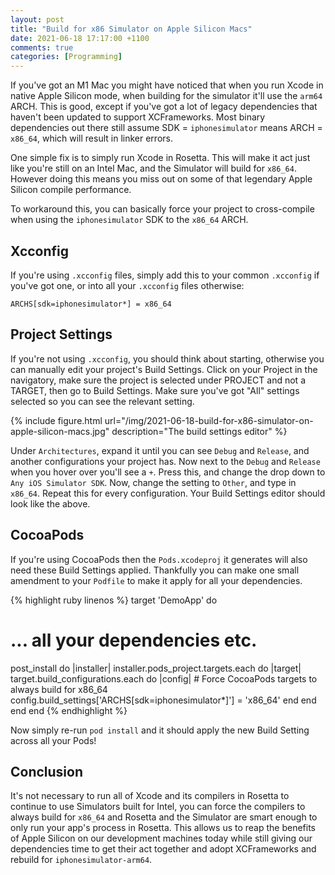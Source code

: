 ```yaml
---
layout: post
title: "Build for x86 Simulator on Apple Silicon Macs"
date: 2021-06-18 17:17:00 +1100
comments: true
categories: [Programming]
---
```


If you've got an M1 Mac you might have noticed that when you run Xcode in native
Apple Silicon mode, when building for the simulator it'll use the `arm64` ARCH.
This is good, except if you've got a lot of legacy dependencies that haven't
been updated to support XCFrameworks. Most binary dependencies out there still
assume SDK = `iphonesimulator` means ARCH = `x86_64`, which will result in
linker errors.

One simple fix is to simply run Xcode in Rosetta. This will make it act just
like you're still on an Intel Mac, and the Simulator will build for `x86_64`.
However doing this means you miss out on some of that legendary Apple Silicon
compile performance.

To workaround this, you can basically force your project to cross-compile
when using the `iphonesimulator` SDK to the `x86_64` ARCH.

<!--more-->

## Xcconfig

If you're using `.xcconfig` files, simply add this to your common `.xcconfig` if
you've got one, or into all your `.xcconfig` files otherwise:

    ARCHS[sdk=iphonesimulator*] = x86_64

## Project Settings

If you're not using `.xcconfig`, you should think about starting, otherwise you
can manually edit your project's Build Settings. Click on your Project in the
navigatory, make sure the project is selected under PROJECT and not a TARGET,
then go to Build Settings. Make sure you've got "All" settings selected so you
can see the relevant setting.

{% include figure.html url="/img/2021-06-18-build-for-x86-simulator-on-apple-silicon-macs.jpg" 
description="The build settings editor" %}

Under `Architectures`, expand it until you can see `Debug` and `Release`, and
another configurations your project has. Now next to the `Debug` and `Release`
when you hover over you'll see a `+`. Press this, and change the drop down to
`Any iOS Simulator SDK`. Now, change the setting to `Other`, and type in
`x86_64`. Repeat this for every configuration. Your Build Settings editor should
look like the above.

## CocoaPods

If you're using CocoaPods then the `Pods.xcodeproj` it generates will also need
these Build Settings applied. Thankfully you can make one small amendment to
your `Podfile` to make it apply for all your dependencies.

{% highlight ruby linenos %}
target 'DemoApp' do
  # ... all your dependencies etc.

  post_install do |installer|
    installer.pods_project.targets.each do |target|
      target.build_configurations.each do |config|
        # Force CocoaPods targets to always build for x86_64
        config.build_settings['ARCHS[sdk=iphonesimulator*]'] = 'x86_64'
      end
    end
  end
end
{% endhighlight %}

Now simply re-run `pod install` and it should apply the new Build Setting across
all your Pods!

## Conclusion

It's not necessary to run all of Xcode and its compilers in Rosetta to continue
to use Simulators built for Intel, you can force the compilers to always build
for `x86_64` and Rosetta and the Simulator are smart enough to only run your
app's process in Rosetta. This allows us to reap the benefits of Apple Silicon
on our development machines today while still giving our dependencies time to
get their act together and adopt XCFrameworks and rebuild for 
`iphonesimulator-arm64`.
